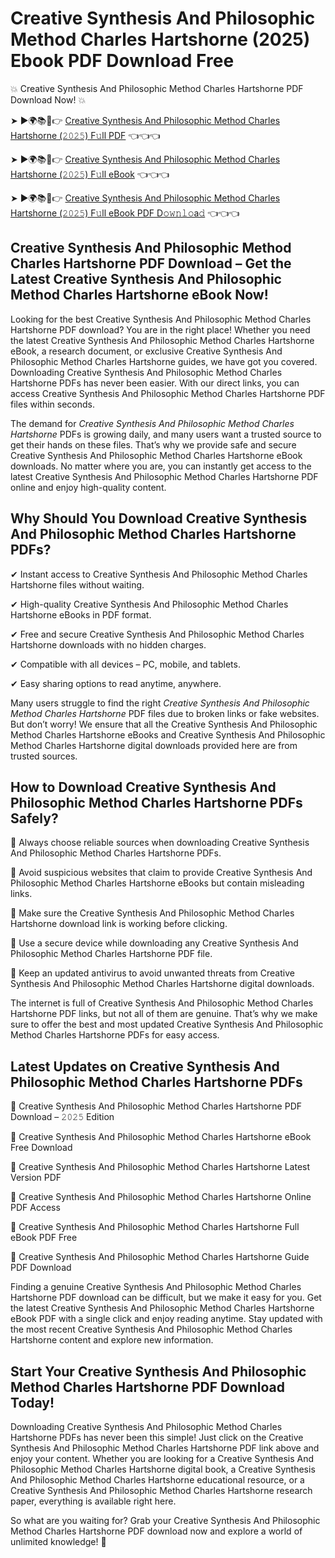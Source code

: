 # Creative Synthesis And Philosophic Method Charles Hartshorne (2025) Ebook PDF Download Free

💥 Creative Synthesis And Philosophic Method Charles Hartshorne PDF Download Now! 💥

➤ ►🌍📚📱👉 [Creative Synthesis And Philosophic Method Charles Hartshorne (𝟸𝟶𝟸𝟻) F𝚞ll PDF](https://getpdf.xyz/creative-synthesis-and-philosophic-method-charles-hartshorne) 👈👈👈


➤ ►🌍📚📱👉 [Creative Synthesis And Philosophic Method Charles Hartshorne (𝟸𝟶𝟸𝟻) F𝚞ll eBook](https://getpdf.xyz/creative-synthesis-and-philosophic-method-charles-hartshorne) 👈👈👈


➤ ►🌍📚📱👉 [Creative Synthesis And Philosophic Method Charles Hartshorne (𝟸𝟶𝟸𝟻) F𝚞ll eBook PDF D𝚘𝚠𝚗𝚕𝚘a𝚍](https://getpdf.xyz/creative-synthesis-and-philosophic-method-charles-hartshorne) 👈👈👈


## Creative Synthesis And Philosophic Method Charles Hartshorne PDF Download – Get the Latest Creative Synthesis And Philosophic Method Charles Hartshorne eBook Now!

Looking for the best Creative Synthesis And Philosophic Method Charles Hartshorne PDF download? You are in the right place! Whether you need the latest Creative Synthesis And Philosophic Method Charles Hartshorne eBook, a research document, or exclusive Creative Synthesis And Philosophic Method Charles Hartshorne guides, we have got you covered. Downloading Creative Synthesis And Philosophic Method Charles Hartshorne PDFs has never been easier. With our direct links, you can access Creative Synthesis And Philosophic Method Charles Hartshorne PDF files within seconds.

The demand for *Creative Synthesis And Philosophic Method Charles Hartshorne* PDFs is growing daily, and many users want a trusted source to get their hands on these files. That’s why we provide safe and secure Creative Synthesis And Philosophic Method Charles Hartshorne eBook downloads. No matter where you are, you can instantly get access to the latest Creative Synthesis And Philosophic Method Charles Hartshorne PDF online and enjoy high-quality content.

## Why Should You Download Creative Synthesis And Philosophic Method Charles Hartshorne PDFs?

✔ Instant access to Creative Synthesis And Philosophic Method Charles Hartshorne files without waiting.

✔ High-quality Creative Synthesis And Philosophic Method Charles Hartshorne eBooks in PDF format.

✔ Free and secure Creative Synthesis And Philosophic Method Charles Hartshorne downloads with no hidden charges.

✔ Compatible with all devices – PC, mobile, and tablets.

✔ Easy sharing options to read anytime, anywhere.

Many users struggle to find the right *Creative Synthesis And Philosophic Method Charles Hartshorne* PDF files due to broken links or fake websites. But don’t worry! We ensure that all the Creative Synthesis And Philosophic Method Charles Hartshorne eBooks and Creative Synthesis And Philosophic Method Charles Hartshorne digital downloads provided here are from trusted sources.

## How to Download Creative Synthesis And Philosophic Method Charles Hartshorne PDFs Safely?

📌 Always choose reliable sources when downloading Creative Synthesis And Philosophic Method Charles Hartshorne PDFs.

📌 Avoid suspicious websites that claim to provide Creative Synthesis And Philosophic Method Charles Hartshorne eBooks but contain misleading links.

📌 Make sure the Creative Synthesis And Philosophic Method Charles Hartshorne download link is working before clicking.

📌 Use a secure device while downloading any Creative Synthesis And Philosophic Method Charles Hartshorne PDF file.

📌 Keep an updated antivirus to avoid unwanted threats from Creative Synthesis And Philosophic Method Charles Hartshorne digital downloads.

The internet is full of Creative Synthesis And Philosophic Method Charles Hartshorne PDF links, but not all of them are genuine. That’s why we make sure to offer the best and most updated Creative Synthesis And Philosophic Method Charles Hartshorne PDFs for easy access.

## Latest Updates on Creative Synthesis And Philosophic Method Charles Hartshorne PDFs

🔹 Creative Synthesis And Philosophic Method Charles Hartshorne PDF Download – 𝟸𝟶𝟸𝟻 Edition

🔹 Creative Synthesis And Philosophic Method Charles Hartshorne eBook Free Download

🔹 Creative Synthesis And Philosophic Method Charles Hartshorne Latest Version PDF

🔹 Creative Synthesis And Philosophic Method Charles Hartshorne Online PDF Access

🔹 Creative Synthesis And Philosophic Method Charles Hartshorne Full eBook PDF Free

🔹 Creative Synthesis And Philosophic Method Charles Hartshorne Guide PDF Download

Finding a genuine Creative Synthesis And Philosophic Method Charles Hartshorne PDF download can be difficult, but we make it easy for you. Get the latest Creative Synthesis And Philosophic Method Charles Hartshorne eBook PDF with a single click and enjoy reading anytime. Stay updated with the most recent Creative Synthesis And Philosophic Method Charles Hartshorne content and explore new information.

## Start Your Creative Synthesis And Philosophic Method Charles Hartshorne PDF Download Today!

Downloading Creative Synthesis And Philosophic Method Charles Hartshorne PDFs has never been this simple! Just click on the Creative Synthesis And Philosophic Method Charles Hartshorne PDF link above and enjoy your content. Whether you are looking for a Creative Synthesis And Philosophic Method Charles Hartshorne digital book, a Creative Synthesis And Philosophic Method Charles Hartshorne educational resource, or a Creative Synthesis And Philosophic Method Charles Hartshorne research paper, everything is available right here.

So what are you waiting for? Grab your Creative Synthesis And Philosophic Method Charles Hartshorne PDF download now and explore a world of unlimited knowledge! 🚀